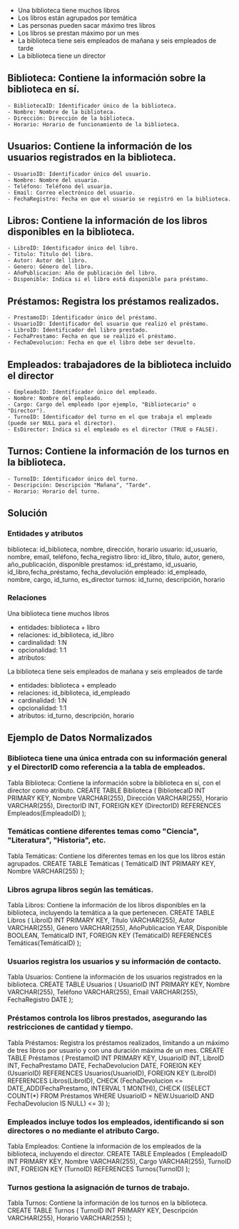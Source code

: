 - Una biblioteca tiene muchos libros
- Los libros están agrupados por temática
- Las personas pueden sacar máximo tres libros
- Los libros se prestan máximo por un mes
- La biblioteca tiene seis empleados de mañana y seis empleados de tarde
- La biblioteca tiene un director

## Biblioteca: Contiene la información sobre la biblioteca en sí.
    - BibliotecaID: Identificador único de la biblioteca.
    - Nombre: Nombre de la biblioteca.
    - Dirección: Dirección de la biblioteca.
    - Horario: Horario de funcionamiento de la biblioteca.

## Usuarios: Contiene la información de los usuarios registrados en la biblioteca.
    - UsuarioID: Identificador único del usuario.
    - Nombre: Nombre del usuario.
    - Teléfono: Teléfono del usuario.
    - Email: Correo electrónico del usuario.
    - FechaRegistro: Fecha en que el usuario se registró en la biblioteca.
  
## Libros: Contiene la información de los libros disponibles en la biblioteca.
    - LibroID: Identificador único del libro.
    - Titulo: Título del libro.
    - Autor: Autor del libro.
    - Genero: Género del libro.
    - AñoPublicacion: Año de publicación del libro.
    - Disponible: Indica si el libro está disponible para préstamo.

## Préstamos: Registra los préstamos realizados.
    - PrestamoID: Identificador único del préstamo.
    - UsuarioID: Identificador del usuario que realizó el préstamo.
    - LibroID: Identificador del libro prestado.
    - FechaPrestamo: Fecha en que se realizó el préstamo.
    - FechaDevolucion: Fecha en que el libro debe ser devuelto.

## Empleados: trabajadores de la biblioteca incluido el director
    - EmpleadoID: Identificador único del empleado.
    - Nombre: Nombre del empleado.
    - Cargo: Cargo del empleado (por ejemplo, "Bibliotecario" o "Director").
    - TurnoID: Identificador del turno en el que trabaja el empleado (puede ser NULL para el director).
    - EsDirector: Indica si el empleado es el director (TRUE o FALSE).

## Turnos: Contiene la información de los turnos en la biblioteca.
    - TurnoID: Identificador único del turno.
    - Descripción: Descripción "Mañana", "Tarde".
    - Horario: Horario del turno.


## Solución

### Entidades y atributos
biblioteca: id_biblioteca, nombre, dirección, horario
usuario: id_usuario, nombre, email, teléfono, fecha_registro
libro: id_libro, titulo, autor, genero, año_publicación, disponible
prestamos: id_préstamo, id_usuario, id_libro,fecha_préstamo, fecha_devolución
empleado: id_empleado, nombre, cargo, id_turno, es_director
turnos: id_turno, descripción, horario


### Relaciones

Una biblioteca tiene muchos libros
- entidades: biblioteca + libro
- relaciones: id_biblioteca, id_libro
- cardinalidad: 1:N
- opcionalidad: 1:1
- atributos: 

La biblioteca tiene seis empleados de mañana y seis empleados de tarde
- entidades: biblioteca + empleado
- relaciones: id_biblioteca, id_empleado
- cardinalidad: 1:N
- opcionalidad: 1:1
- atributos: id_turno, descripción, horario




## Ejemplo de Datos Normalizados
### Biblioteca tiene una única entrada con su información general y el DirectorID como referencia a la tabla de empleados.
Tabla Biblioteca: Contiene la información sobre la biblioteca en sí, con el director como atributo.
CREATE TABLE Biblioteca (
    BibliotecaID INT PRIMARY KEY,
    Nombre VARCHAR(255),
    Dirección VARCHAR(255),
    Horario VARCHAR(255),
    DirectorID INT,
    FOREIGN KEY (DirectorID) REFERENCES Empleados(EmpleadoID)
);

### Temáticas contiene diferentes temas como "Ciencia", "Literatura", "Historia", etc.
Tabla Temáticas: Contiene los diferentes temas en los que los libros están agrupados.
CREATE TABLE Temáticas (
    TemáticaID INT PRIMARY KEY,
    Nombre VARCHAR(255)
);

### Libros agrupa libros según las temáticas.
Tabla Libros: Contiene la información de los libros disponibles en la biblioteca, incluyendo la temática a la que pertenecen.
CREATE TABLE Libros (
    LibroID INT PRIMARY KEY,
    Título VARCHAR(255),
    Autor VARCHAR(255),
    Género VARCHAR(255),
    AñoPublicacion YEAR,
    Disponible BOOLEAN,
    TemáticaID INT,
    FOREIGN KEY (TemáticaID) REFERENCES Temáticas(TemáticaID)
);

### Usuarios registra los usuarios y su información de contacto.
Tabla Usuarios: Contiene la información de los usuarios registrados en la biblioteca.
CREATE TABLE Usuarios (
    UsuarioID INT PRIMARY KEY,
    Nombre VARCHAR(255),
    Teléfono VARCHAR(255),
    Email VARCHAR(255),
    FechaRegistro DATE
);

### Préstamos controla los libros prestados, asegurando las restricciones de cantidad y tiempo.
Tabla Préstamos: Registra los préstamos realizados, limitando a un máximo de tres libros por usuario y con una duración máxima de un mes.
CREATE TABLE Préstamos (
    PrestamoID INT PRIMARY KEY,
    UsuarioID INT,
    LibroID INT,
    FechaPrestamo DATE,
    FechaDevolucion DATE,
    FOREIGN KEY (UsuarioID) REFERENCES Usuarios(UsuarioID),
    FOREIGN KEY (LibroID) REFERENCES Libros(LibroID),
    CHECK (FechaDevolucion <= DATE_ADD(FechaPrestamo, INTERVAL 1 MONTH)),
    CHECK ((SELECT COUNT(*) FROM Préstamos WHERE UsuarioID = NEW.UsuarioID AND FechaDevolucion IS NULL) <= 3)
);


### Empleados incluye todos los empleados, identificando si son directores o no mediante el atributo Cargo.
Tabla Empleados: Contiene la información de los empleados de la biblioteca, incluyendo el director.
CREATE TABLE Empleados (
    EmpleadoID INT PRIMARY KEY,
    Nombre VARCHAR(255),
    Cargo VARCHAR(255),
    TurnoID INT,
    FOREIGN KEY (TurnoID) REFERENCES Turnos(TurnoID)
);

### Turnos gestiona la asignación de turnos de trabajo.
Tabla Turnos: Contiene la información de los turnos en la biblioteca.
CREATE TABLE Turnos (
    TurnoID INT PRIMARY KEY,
    Descripción VARCHAR(255),
    Horario VARCHAR(255)
);
